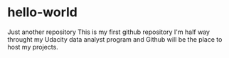 # hello-world
Just another repository
This is my first github repository
I'm half way throught my Udacity data analyst program and Github will be the place to host my projects. 
